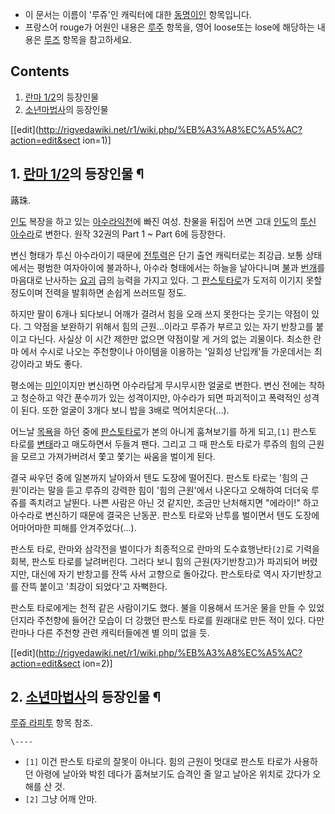   * 이 문서는 이름이 '루쥬'인 캐릭터에 대한 [동명이인](%EB%8F%99%EB%AA%85%EC%9D%B4%EC%9D%B8.md) 항목입니다.
  * 프랑스어 rouge가 어원인 내용은 [루주](%EB%A3%A8%EC%A3%BC.md) 항목을, 영어 loose또는 lose에 해당하는 내용은 [루즈](%EB%A3%A8%EC%A6%88.md) 항목을 참고하세요.  

## Contents

    

1. [란마 1/2](%EB%9E%80%EB%A7%88%201/2.md)의 등장인물 
2. [소년마법사](%EC%86%8C%EB%85%84%EB%A7%88%EB%B2%95%EC%82%AC.md)의 등장인물 

[[edit](http://rigvedawiki.net/r1/wiki.php/%EB%A3%A8%EC%A5%AC?action=edit&sect
ion=1)]

## 1. [란마 1/2](%EB%9E%80%EB%A7%88%201/2.md)의 등장인물 ¶

蕗珠.

  

[인도](%EC%9D%B8%EB%8F%84.md) 복장을 하고 있는
[아수라익천](%EC%95%84%EC%88%98%EB%9D%BC%EC%9D%B5%EC%B2%9C.md)에 빠진 여성. 찬물을 뒤집어
쓰면 고대 [인도](%EC%9D%B8%EB%8F%84.md)의 [투신](%ED%88%AC%EC%8B%A0.md)
[아수라](%EC%95%84%EC%88%98%EB%9D%BC.md)로 변한다. 원작 32권의 Part 1 ~ Part 6에 등장한다.

  

변신 형태가 투신 아수라이기 때문에 [전투력](%EC%A0%84%ED%88%AC%EB%A0%A5.md)은 단기 출연 캐릭터로는 최강급.
보통 상태에서는 평범한 여자아이에 불과하나, 아수라 형태에서는 하늘을 날아다니며 [불](%EB%B6%88.md)과
[번개](%EB%B2%88%EA%B0%9C.md)를 마음대로 난사하는 [요괴](%EC%9A%94%EA%B4%B4.md) 급의
능력을 가지고 있다. 그 [판스토타로](%ED%8C%90%EC%8A%A4%ED%86%A0%20%ED%83%80%EB%A1%9C.md)가 도저히 이기지 못할 정도이며
전력을 발휘하면 손쉽게 쓰러뜨릴 정도.

  

하지만 팔이 6개나 되다보니 어깨가 결려서 힘을 오래 쓰지 못한다는 웃기는 약점이 있다. 그 약점을 보완하기 위해서 힘의 근원…이라고 루쥬가
부르고 있는 자기 반창고를 붙이고 다닌다. 사실상 이 시간 제한만 없으면 약점이랄 게 거의 없는 괴물이다. 최소한 란마 에서 수시로 나오는
주천향이나 아이템을 이용하는 '일회성 난입캐'들 가운데서는 최강이라고 봐도 좋다.

  

평소에는 [미인](%EB%AF%B8%EC%9D%B8.md)이지만 변신하면 아수라답게 무시무시한 얼굴로 변한다. 변신 전에는 착하고
청순하고 약간 푼수끼가 있는 성격이지만, 아수라가 되면 파괴적이고 폭력적인 성격이 된다. 또한 얼굴이 3개다 보니 밥을 3배로
먹어치운다(…).

  

어느날 [목욕](%EB%AA%A9%EC%9A%95.md)을 하던 중에 [판스토타로](%ED%8C%90%EC%8A%A4%ED%86%A0%20%ED%83%80%EB%A1%9C.md)가 본의 아니게 훔쳐보기를 하게
되고,`[1]` 판스토 타로를 [변태](%EB%B3%80%ED%83%9C.md)라고 매도하면서 두들겨 팬다. 그리고 그 때 판스토
타로가 루쥬의 힘의 근원을 모르고 가져가버려서 쫓고 쫓기는 싸움을 벌이게 된다.

  

결국 싸우던 중에 일본까지 날아와서 텐도 도장에 떨어진다. 판스토 타로는 '힘의 근원'이라는 말을 듣고 루쥬의 강력한 힘이 '힘의 근원'에서
나온다고 오해하여 더더욱 루쥬를 족치려고 날뛴다. 나쁜 사람은 아닌 것 같지만, 조금만 난처해지면 "에라이!" 하고 아수라로 변신하기 때문에
결국은 난동꾼. 판스토 타로와 난투를 벌이면서 텐도 도장에 어마어마한 피해를 안겨주었다(…).

  

판스토 타로, 란마와 삼각전을 벌이다가 최종적으로 란마의 도수효행난타`[2]`로 기력을 회복, 판스토 타로를 날려버린다. 그러다 보니 힘의
근원(자기반창고)가 파괴되어 버렸지만, 대신에 자기 반창고를 잔뜩 사서 고향으로 돌아갔다. 판스토타로 역시 자기반창고를 잔뜩 붙이고 '최강이
되었다'고 자뻑한다.

  

판스토 타로에게는 천적 같은 사람이기도 했다. 불을 이용해서 뜨거운 물을 만들 수 있었던지라 주천향에 들어간 모습이 더 강했던 판스토 타로를
원래대로 만든 적이 있다. 다만 란마나 다른 주천향 관련 캐릭터들에겐 별 의미 없을 듯.

  

[[edit](http://rigvedawiki.net/r1/wiki.php/%EB%A3%A8%EC%A5%AC?action=edit&sect
ion=2)]

## 2. [소년마법사](%EC%86%8C%EB%85%84%EB%A7%88%EB%B2%95%EC%82%AC.md)의 등장인물 ¶

[루쥬 라피투](%EB%A3%A8%EC%A5%AC%20%EB%9D%BC%ED%94%BC%ED%88%AC.md) 항목 참조.

  

`\----`

  * `[1]` 이건 판스토 타로의 잘못이 아니다. 힘의 근원이 멋대로 판스토 타로가 사용하던 아령에 날아와 박힌 데다가 훔쳐보기도 습격인 줄 알고 날아온 위치로 갔다가 오해를 산 것.
  * `[2]` 그냥 어깨 안마.

